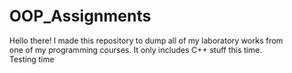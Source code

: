 # OOP_Assignments

Hello there!
I made this repository to dump all of my laboratory works from one of my programming courses.
It only includes C++ stuff this time.
Testing time